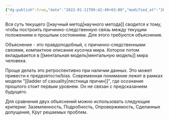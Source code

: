 ```yaml
---
{"dg-publish":true,"date":"2022-01-11T09:42:40+03:00","modified_at":"2022-05-22T17:41:24+03:00","permalink":"/obyasnenie-prichin/","dgHomeLink":false,"dgPassFrontmatter":true}
---
```


Вся суть текущего [[научный метод|научного метода]] сводится к тому, чтобы построить причинно-следственную связь между текущим положением и прошлым состоянием. Для этого требуются объяснения.

Объяснение - это правдоподобный, с причинно-следственными связями, компактное описание кусочка мира. Которое потом вкладывается в [[ментальная модель|ментальную модель]] мира человека.

Проще делать это ретроспективно при наличии данных. Это может привести к предвзятости/bias. Современная понимание лежит в рамках модели "[[ladder of casuality|лестница причин]]", где осознание прошлого стоит первым уровнем. Он не связан с предсказанием будущего.

Для сравнения двух объяснений можно использовать следующие критерии: Заземленность, Подробность, Опровержимость, Сделанные допущения, Круг решаемых проблем.
